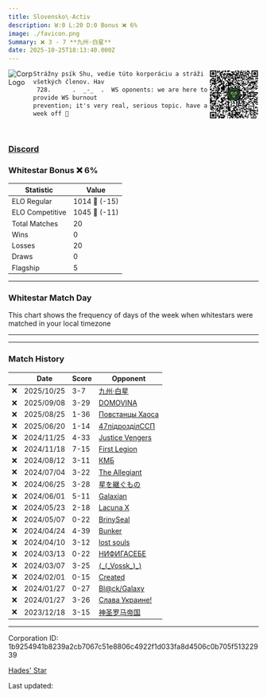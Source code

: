 ```yaml
---
title: ​Slovensko\-Activ
description: W:0 L:20 D:0 Bonus ❌ 6%
image: ./favicon.png
Summary: ❌ 3 - 7 **九州·白星**
date: 2025-10-25T18:13:40.000Z
---
```

<head>
<link rel="icon" type="image/x-icon" href="./favicon.ico">
</head>
<img align="left" width="50" height="50" src="./favicon.ico" alt="Corp Logo"><img align="right" width="100" height="100" src="./qr.png" alt="QR Code">

```
Strážny psík Shu, vedie túto korporáciu a stráži všetkých členov. Hav
 728.      .  _-_  .  WS oponents: we are here to provide WS burnout 
prevention; it's very real, serious topic. have a week off 🤗
```
<br>

### [Discord](https://discord.gg/H4NkesnB)
### Whitestar Bonus ❌ 6%

| Statistic | Value |
| --- | --- |
| ELO Regular | 1014 🔻  (-15)|
| ELO Competitive | 1045 🔻  (-11)|
| Total Matches | 20 |
| Wins | 0 |
| Losses | 20 |
| Draws | 0 |
| Flagship | 5 |

---

### Whitestar Match Day

This chart shows the frequency of days of the week when whitestars were matched in your local timezone

<!-- Load Chart.js from jsDelivr CDN -->
<script src="https://cdn.jsdelivr.net/npm/chart.js@4.0.1"></script>

<!-- Create a canvas element where the chart will be rendered -->
<canvas id="myChart" width="400" height="200"></canvas>

<!-- JavaScript code to render the bar chart -->
<script>
    document.addEventListener("DOMContentLoaded", function() {
        // Ensure scanTime is an array; if empty, handle accordingly
        let timestamps = [1760984020,1756905133,1755691081,1750021190,1732130884,1731539511,1723068278,1719686894,1718846871,1716844830,1716071729,1714666107,1713551407,1712345009,1709909662,1709420803,1706392063,1705956021,1705948506,1702433416];

        const fontColor = 'rgba(64, 128, 160, 1)';

        // Function to convert Unix timestamps to day of the week (0=Sunday, 6=Saturday)
        function getDayOfWeek(timestamp) {
            return new Date(timestamp * 1000).getDay();
        }

        // Initialize an array to count occurrences for each day of the week
        let dayCounts = [0, 0, 0, 0, 0, 0, 0];

        // Populate the dayCounts array based on the scanTime data
        timestamps.forEach(ts => {
            let dayOfWeek = getDayOfWeek(ts);
            dayCounts[dayOfWeek]++;
        });

        // Chart.js configuration for the bar chart
        const data = {
            labels: ['Sunday', 'Monday', 'Tuesday', 'Wednesday', 'Thursday', 'Friday', 'Saturday'],
            datasets: [{
                data: dayCounts,
                backgroundColor: [
                    'rgba(0, 191, 255, 0.2)',   // Deep Sky Blue (Sunday)
                    'rgba(135, 206, 250, 0.2)', // Light Sky Blue (Monday)
                    'rgba(173, 216, 230, 0.2)', // Light Blue (Tuesday)
                    'rgba(214, 236, 243, 0.2)', // Custom light blue (Wednesday)
                    'rgba(173, 216, 230, 0.2)', // Light Blue (Thursday)
                    'rgba(135, 206, 250, 0.2)', // Light Sky Blue (Friday)
                    'rgba(0, 191, 255, 0.2)'    // Deep Sky Blue (Saturday)
                ],
                borderColor: [
                    'rgba(0, 191, 255, 1)',
                    'rgba(135, 206, 250, 1)',
                    'rgba(173, 216, 230, 1)',
                    'rgba(214, 236, 243, 1)',
                    'rgba(173, 216, 230, 1)',
                    'rgba(135, 206, 250, 1)',
                    'rgba(0, 191, 255, 1)'
                ],
                borderWidth: 1,
                minBarLength: 5
            }]
        };

        const config = {
            type: 'bar',
            data: data,
            options: {
                scales: {
                    y: {
                        beginAtZero: true,
                        ticks: {
                            stepSize: 1,
                            color: fontColor
                        },
                        grid: {
                            color: 'rgba(255, 255, 255, 0.2)'
                        }
                    },
                    x: {
                        ticks: {
                            color: fontColor
                        },
                        grid: {
                            display: false 
                        }
                    }
                },
                plugins: {
                    legend: {
                        display: false
                    }
                }
            }
        };

        // Render the chart
        const ctx = document.getElementById('myChart').getContext('2d');
        const myChart = new Chart(ctx, config);
    });
</script>
    
---

---
### Match History

|  | Date | Score | Opponent |
| --- | --- | --- | --- |
| ❌ | 2025/10/25 | 3-7 | [九州·白星](https://ws.tsl.rocks/corp/1ece3c742f5a63f10019098583abc17ef0a392394933e56e5c657f4f0b920820/) |
| ❌ | 2025/09/08 | 3-29 | [DOMOVINA](https://ws.tsl.rocks/corp/00af6c9318ddf16a1bb684310776fee9681a22f01c1649941b799556a0bb6fb6/) |
| ❌ | 2025/08/25 | 1-36 | [Повстанцы Хаоса](https://ws.tsl.rocks/corp/1358877fcc123cef74de06c83a943f27a7fad0ab6d20989f767ce88d4d195ace/) |
| ❌ | 2025/06/20 | 1-14 | [47підрозділССП](https://ws.tsl.rocks/corp/a8788ba9570f69df1db51d6de5c4c27666546d220234006a48fb8997a05ae63d/) |
| ❌ | 2024/11/25 | 4-33 | [Justice Vengers](https://ws.tsl.rocks/corp/0a3e9116062accf6fa5ec0e70eab7592dbea2a9f061e6cc49e74bc78f74d0711/) |
| ❌ | 2024/11/18 | 7-15 | [First Legion](https://ws.tsl.rocks/corp/19925189a09925ee428220f600fcf721d71905103c1af9e2aa8e7e3b171a1a38/) |
| ❌ | 2024/08/12 | 3-11 | [КМБ](https://ws.tsl.rocks/corp/9863510eb8d02a7be02ef6a2cf42499cbf1e7ec62df078fe82aaa791444445f4/) |
| ❌ | 2024/07/04 | 3-22 | [The Allegiant](https://ws.tsl.rocks/corp/1c4cfbcf7902769aff100297d9174153f4c0528ed07918ba494f763a1315ffc6/) |
| ❌ | 2024/06/25 | 3-28 | [星を継ぐもの](https://ws.tsl.rocks/corp/107aa372f22d23bb567b3a7fefd3442d93a2984204d7189bbb0fed1ee976ede2/) |
| ❌ | 2024/06/01 | 5-11 | [Galaxian](https://ws.tsl.rocks/corp/5dcf6b30fe7412dfe10c7f88aacc5e5ec1d63a2ea3df0084c393b9e20c34ee97/) |
| ❌ | 2024/05/23 | 2-18 | [Lacuna X](https://ws.tsl.rocks/corp/fb10f33f3db17b99b0d227f17e7fde76ef067dc4a4bb4ae05e46c76d2e5e8ea1/) |
| ❌ | 2024/05/07 | 0-22 | [BrinySeal](https://ws.tsl.rocks/corp/05ada6d14c0c53422b434d3d55b1440370f85e96f93c74992cb8c4eb8f5503ba/) |
| ❌ | 2024/04/24 | 4-39 | [Bunker](https://ws.tsl.rocks/corp/583eeb4aaa577ce5d9806fc637f83d7c02b2a29fa2d47eb38fd658be8ef93588/) |
| ❌ | 2024/04/10 | 3-12 | [lost souls](https://ws.tsl.rocks/corp/64cf1f6ce9001bcd1d03fd1aaecafc1b7d88cd36316892a52a1b19d5e85bd793/) |
| ❌ | 2024/03/13 | 0-22 | [НИФИГАСЕБЕ](https://ws.tsl.rocks/corp/a18fab78c26d983ee99c4cd3c7aaddcfac61283abb2122e9a8ccc44feb2b3196/) |
| ❌ | 2024/03/07 | 3-25 | [\(\_\(\_Vossk\_\)\_\)](https://ws.tsl.rocks/corp/6db23201f00670abe532f02a8fc28e109f95d673ef31ca1df7362c0a6c45dd2f/) |
| ❌ | 2024/02/01 | 0-15 | [Created](https://ws.tsl.rocks/corp/04182a4606d981d1c410b0c058248e428765c672442d912ec47218ace9004e74/) |
| ❌ | 2024/01/27 | 0-27 | [Bl@ck/Galaxy](https://ws.tsl.rocks/corp/76f8fe0dcd8b8c1cb8e0083f14c0b36c23bb9757a3af0f191b567774c02222a3/) |
| ❌ | 2024/01/27 | 3-26 | [Слава Украине\!](https://ws.tsl.rocks/corp/15bb6468a62584f5281a81614dde743b4bbf2196289e4c346da53f96e2e140c1/) |
| ❌ | 2023/12/18 | 3-15 | [神圣罗马帝国](https://ws.tsl.rocks/corp/2a71af44aaef82175cd8dfd86c9e3f218a438a7c7e748bae20d8a0d964a984ab/) |

---
Corporation ID: 1b9254941b8239a2cb7067c51e8806c4922f1d033fa8d4506c0b705f51322939

[Hades' Star](https://www.hadesstar.com)
<script src="/assets/localtime.js"></script>
<div>
  Last updated: <span class="last-updated-date" data-unix-time="1761416020"></span>
</div>